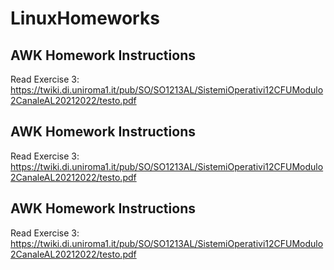 # LinuxHomeworks

## AWK Homework Instructions
Read Exercise 3: https://twiki.di.uniroma1.it/pub/SO/SO1213AL/SistemiOperativi12CFUModulo2CanaleAL20212022/testo.pdf

## AWK Homework Instructions
Read Exercise 3: https://twiki.di.uniroma1.it/pub/SO/SO1213AL/SistemiOperativi12CFUModulo2CanaleAL20212022/testo.pdf

## AWK Homework Instructions
Read Exercise 3: https://twiki.di.uniroma1.it/pub/SO/SO1213AL/SistemiOperativi12CFUModulo2CanaleAL20212022/testo.pdf
